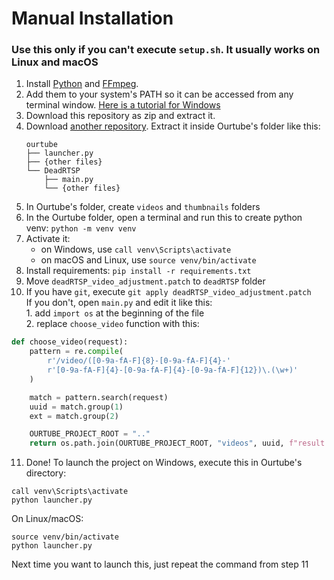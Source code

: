 # Manual Installation

### Use this only if you can't execute `setup.sh`. It usually works on Linux and macOS

1. Install [Python](https://www.python.org/downloads/) and [FFmpeg](https://github.com/BtbN/FFmpeg-Builds/releases).
2. Add them to your system's PATH so it can be accessed from any terminal window. [Here is a tutorial for Windows](https://gist.github.com/ScribbleGhost/752ec213b57eef5f232053e04f9d0d54)
3. Download this repository as zip and extract it. 
4. Download [another repository](https://github.com/ndrnmnk/DeadRTSP). Extract it inside Ourtube's folder like this:
    ```
    ourtube
    ├── launcher.py
    ├── {other files}
    └── DeadRTSP
        ├── main.py
        └── {other files}
    ```
5. In Ourtube's folder, create `videos` and `thumbnails` folders
6. In the Ourtube folder, open a terminal and run this to create python venv: `python -m venv venv`
7. Activate it:
   - on Windows, use `call venv\Scripts\activate`
   - on macOS and Linux, use `source venv/bin/activate`
8. Install requirements: `pip install -r requirements.txt`
9. Move `deadRTSP_video_adjustment.patch` to `deadRTSP` folder
10. If you have `git`, execute `git apply deadRTSP_video_adjustment.patch`  
    If you don't, open `main.py` and edit it like this:  
        1. add `import os` at the beginning of the file  
        2. replace `choose_video` function with this:

```python
def choose_video(request):
    pattern = re.compile(
        r'/video/([0-9a-fA-F]{8}-[0-9a-fA-F]{4}-'
        r'[0-9a-fA-F]{4}-[0-9a-fA-F]{4}-[0-9a-fA-F]{12})\.(\w+)'
    )

    match = pattern.search(request)
    uuid = match.group(1)
    ext = match.group(2)

    OURTUBE_PROJECT_ROOT = ".."
    return os.path.join(OURTUBE_PROJECT_ROOT, "videos", uuid, f"result.{ext}")
```
        
11. Done! To launch the project on Windows, execute this in Ourtube's directory:
```commandline
call venv\Scripts\activate
python launcher.py
```
On Linux/macOS:
```commandline
source venv/bin/activate
python launcher.py
```

Next time you want to launch this, just repeat the command from step 11